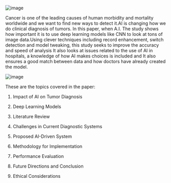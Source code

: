 ![image](https://github.com/user-attachments/assets/2afe6782-1c62-4703-8392-e27e5462e13a)

Cancer is one of the leading causes of human morbidity and mortality worldwide and we want to find new ways to detect it.AI is changing how we do clinical diagnosis of tumors. In this paper, when A.I. The study shows how important it is to use deep learning models like CNN to look at tons of image 
data.Using clever techniques including record enhancement, switch detection and model tweaking, this study seeks to improve the accuracy and speed of analysis It also looks at issues related to the use of AI in hospitals, a knowledge of how AI makes choices is included and It also ensures a good match 
between data and how doctors have already created the model.

![image](https://github.com/user-attachments/assets/a1e8dbd4-b510-4836-8f0d-231108825047)


These are the topics covered in the paper:

1) Impact of AI on Tumor Diagnosis
   
2) Deep Learning Models
   
3) Literature Review
   
4) Challenges in Current Diagnostic Systems
   
5) Proposed AI-Driven System
    
6) Methodology for Implementation
    
7) Performance Evaluation
    
8) Future Directions and Conclusion
    
9) Ethical Considerations

